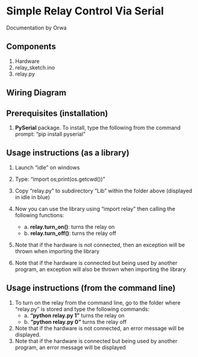 # **Simple Relay Control Via Serial**
Documentation by Orwa
## Components
1.	Hardware
2.	relay_sketch.ino
3.	relay.py
## Wiring Diagram
 
## Prerequisites (installation)
1.	**PySerial** package. To install, type the following from the command prompt: “pip install pyserial”
## Usage instructions (as a library)
1.	Launch “idle” on windows
2.	Type: “import os;print(os.getcwd())”
 
3.	Copy “relay.py” to subdirectory “Lib” within the folder above (displayed in idle in blue)
4.	Now you can use the library using “import relay” then calling the following functions:
    - a.	**relay.turn_on()**: turns the relay on
    - b.	**relay.turn_off()**: turns the relay off
5.	Note that if the hardware is not connected, then an exception will be thrown when importing the library
6.	Note that if the hardware is connected but being used by another program, an exception will also be thrown when importing the library
## Usage instructions (from the command line)
1.	To turn on the relay from the command line, go to the folder where “relay.py” is stored and type the following commands:
    - a.	**“python relay.py 1”** turns the relay on
    - b.	**“python relay.py 0”** turns the relay off
2.	Note that if the hardware is not connected, an error message will be displayed.
3.	Note that if the hardware is connected but being used by another program, an error message will be displayed

